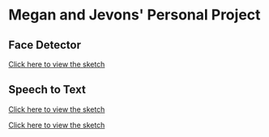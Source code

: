 # Megan and Jevons' Personal Project
## Face Detector

[Click here to view the sketch](https://meganduong.github.io/personalproject/face_detector/)

## Speech to Text

[Click here to view the sketch](https://meganduong.github.io/personalproject/speech_to_text/)



[Click here to view the sketch](https://meganduong.github.io/personalproject/audioreactive_colour/)

